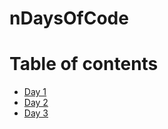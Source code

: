 # nDaysOfCode

# Table of contents

- [Day 1](./html/day_1/readme.md)
- [Day 2](./html/day_2/readme.md)
- [Day 3](./html/day_3/readme.md)
